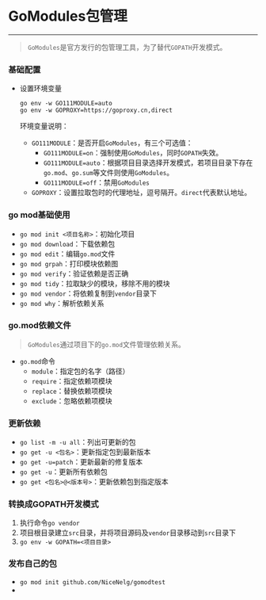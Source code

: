 # GoModules包管理

---

> `GoModules`是官方发行的包管理工具，为了替代`GOPATH`开发模式。

### 基础配置

- 设置环境变量

  ```shell
  go env -w GO111MODULE=auto
  go env -w GOPROXY=https://goproxy.cn,direct
  ```

  环境变量说明：

  - `GO111MODULE`：是否开启`GoModules`，有三个可选值：
    - `GO111MODULE=on`：强制使用`GoModules`，同时`GOPATH`失效。
    - `GO111MODULE=auto`：根据项目目录选择开发模式，若项目目录下存在`go.mod`、`go.sum`等文件则使用`GoModules`。
    - `GO111MODULE=off`：禁用`GoModules`
  - `GOPROXY`：设置拉取包时的代理地址，逗号隔开。`direct`代表默认地址。

### go mod基础使用

- `go mod init <项目名称>`：初始化项目
- `go mod download`：下载依赖包
- `go mod edit`：编辑`go.mod`文件
- `go mod grpah`：打印模块依赖图
- `go mod verify`：验证依赖是否正确
- `go mod tidy`：拉取缺少的模块，移除不用的模块
- `go mod vendor`：将依赖复制到`vendor`目录下
- `go mod why`：解析依赖关系

### go.mod依赖文件

> `GoModules`通过项目下的`go.mod`文件管理依赖关系。

- `go.mod`命令
  - `module`：指定包的名字（路径）
  - `require`：指定依赖项模块
  - `replace`：替换依赖项模块
  - `exclude`：忽略依赖项模块

### 更新依赖

- `go list -m -u all`：列出可更新的包
- `go get -u <包名>`：更新指定包到最新版本
- `go get -u=patch`：更新最新的修复版本
- `go get -u`：更新所有依赖包
- `go get <包名>@<版本号>`：更新依赖包到指定版本

### 转换成GOPATH开发模式

1. 执行命令`go vendor`
2. 项目根目录建立`src`目录，并将项目源码及`vendor`目录移动到`src`目录下
3. `go env -w GOPATH=<项目目录>`

### 发布自己的包

- `go mod init github.com/NiceNelg/gomodtest`
- 

